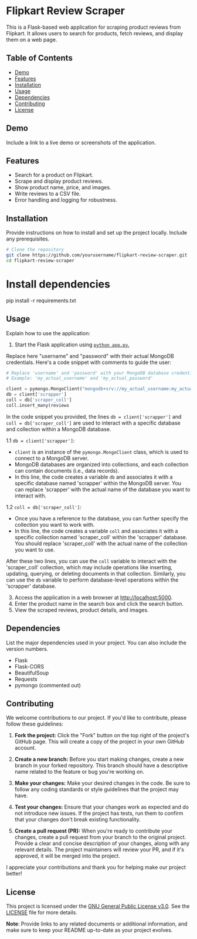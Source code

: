 # Flipkart Review Scraper

This is a Flask-based web application for scraping product reviews from Flipkart. It allows users to search for products, fetch reviews, and display them on a web page.

## Table of Contents
- [Demo](#demo)
- [Features](#features)
- [Installation](#installation)
- [Usage](#usage)
- [Dependencies](#dependencies)
- [Contributing](#contributing)
- [License](#license)

## Demo
Include a link to a live demo or screenshots of the application.

## Features
- Search for a product on Flipkart.
- Scrape and display product reviews.
- Show product name, price, and images.
- Write reviews to a CSV file.
- Error handling and logging for robustness.

## Installation
Provide instructions on how to install and set up the project locally. Include any prerequisites.

```bash
# Clone the repository
git clone https://github.com/yourusername/flipkart-review-scraper.git
cd flipkart-review-scraper
```

# Install dependencies
pip install -r requirements.txt

## Usage
Explain how to use the application:

1. Start the Flask application using [`python app.py`.](app.py)

Replace here "username" and "password" with their actual MongoDB credentials. Here's a code snippet with comments to guide the user:

```python
# Replace 'username' and 'password' with your MongoDB database credentials
# Example: 'my_actual_username' and 'my_actual_password'

client = pymongo.MongoClient("mongodb+srv://my_actual_username:my_actual_password@cluster0.ln0bt5m.mongodb.net/?retryWrites=true&w=majority")
db = client['scrapper']
coll = db['scraper_coll']
coll.insert_many(reviews
```

In the code snippet you provided, the lines `db = client['scrapper']` and `coll = db['scraper_coll']` are used to interact with a specific database and collection within a MongoDB database.

1.1 `db = client['scrapper']`:
   - `client` is an instance of the `pymongo.MongoClient` class, which is used to connect to a MongoDB server.
   - MongoDB databases are organized into collections, and each collection can contain documents (i.e., data records).
   - In this line, the code creates a variable `db` and associates it with a specific database named 'scrapper' within the MongoDB server. You can replace 'scrapper' with the actual name of the database you want to interact with.

1.2 `coll = db['scraper_coll']`:
   - Once you have a reference to the database, you can further specify the collection you want to work with.
   - In this line, the code creates a variable `coll` and associates it with a specific collection named 'scraper_coll' within the 'scrapper' database. You should replace 'scraper_coll' with the actual name of the collection you want to use.

After these two lines, you can use the `coll` variable to interact with the 'scraper_coll' collection, which may include operations like inserting, updating, querying, or deleting documents in that collection. Similarly, you can use the `db` variable to perform database-level operations within the 'scrapper' database.

   
3. Access the application in a web browser at [http://localhost:5000](http://localhost:5000).
4. Enter the product name in the search box and click the search button.
5. View the scraped reviews, product details, and images.

## Dependencies

List the major dependencies used in your project. You can also include the version numbers.

- Flask
- Flask-CORS
- BeautifulSoup
- Requests
- pymongo (commented out)

## Contributing

We welcome contributions to our project. If you'd like to contribute, please follow these guidelines:

1. **Fork the project:** Click the "Fork" button on the top right of the project's GitHub page. This will create a copy of the project in your own GitHub account.

2. **Create a new branch:** Before you start making changes, create a new branch in your forked repository. This branch should have a descriptive name related to the feature or bug you're working on.

3. **Make your changes:** Make your desired changes in the code. Be sure to follow any coding standards or style guidelines that the project may have.

4. **Test your changes:** Ensure that your changes work as expected and do not introduce new issues. If the project has tests, run them to confirm that your changes don't break existing functionality.

5. **Create a pull request (PR):** When you're ready to contribute your changes, create a pull request from your branch to the original project. Provide a clear and concise description of your changes, along with any relevant details. The project maintainers will review your PR, and if it's approved, it will be merged into the project.


I appreciate your contributions and thank you for helping make our project better!


## License

This project is licensed under the [GNU General Public License v3.0](LICENSE). See the [LICENSE](LICENSE) file for more details.

**Note**: Provide links to any related documents or additional information, and make sure to keep your README up-to-date as your project evolves.

